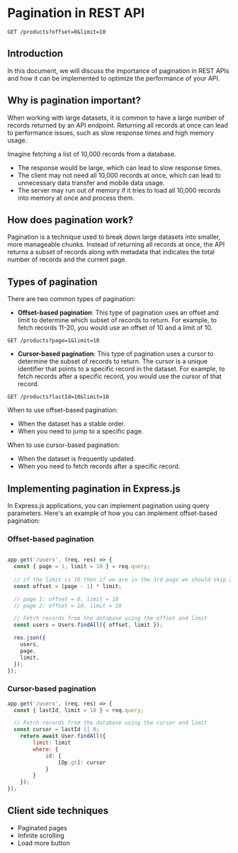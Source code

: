 # Pagination in REST API

```http
GET /products?offset=0&limit=10
```


## Introduction

In this document, we will discuss the importance of pagination in REST APIs and how it can be implemented to optimize the performance of your API.

## Why is pagination important?

When working with large datasets, it is common to have a large number of records returned by an API endpoint. Returning all records at once can lead to performance issues, such as slow response times and high memory usage.

Imagine fetching a list of 10,000 records from a database.

- The response would be large, which can lead to slow response times.
- The client may not need all 10,000 records at once, which can lead to unnecessary data transfer and mobile data usage.
- The server may run out of memory if it tries to load all 10,000 records into memory at once and process them.


## How does pagination work?

Pagination is a technique used to break down large datasets into smaller, more manageable chunks. Instead of returning all records at once, the API returns a subset of records along with metadata that indicates the total number of records and the current page.

## Types of pagination

There are two common types of pagination:

- **Offset-based pagination**: This type of pagination uses an offset and limit to determine which subset of records to return. For example, to fetch records 11-20, you would use an offset of 10 and a limit of 10.

```http	
GET /products?page=1&limit=10
```

- **Cursor-based pagination**: This type of pagination uses a cursor to determine the subset of records to return. The cursor is a unique identifier that points to a specific record in the dataset. For example, to fetch records after a specific record, you would use the cursor of that record.



```http
GET /products?lastId=10&limit=10
```

When to use offset-based pagination:
- When the dataset has a stable order.
- When you need to jump to a specific page.

When to use cursor-based pagination:
- When the dataset is frequently updated.
- When you need to fetch records after a specific record.

## Implementing pagination in Express.js

In Express.js applications, you can implement pagination using query parameters. Here's an example of how you can implement offset-based pagination:


### Offset-based pagination

```javascript

app.get('/users', (req, res) => {
  const { page = 1, limit = 10 } = req.query;
  
  // if the limit is 10 then if we are in the 3rd page we should skip 20 records
  const offset = (page - 1) * limit;

  // page 1: offset = 0, limit = 10
  // page 2: offset = 10, limit = 10

  // Fetch records from the database using the offset and limit
  const users = Users.findAll({ offset, limit });

  res.json({
    users,
    page,
    limit,
  });
});

```

### Cursor-based pagination

```javascript
app.get('/users', (req, res) => {
  const { lastId, limit = 10 } = req.query;

  // Fetch records from the database using the cursor and limit
  const cursor = lastId || 0;
    return await User.findAll({
        limit: limit
        where: {
            id: {
                [Op.gt]: cursor
            }
        }
    });
});
```

## Client side techniques

- Paginated pages
- Infinite scrolling
- Load more button

